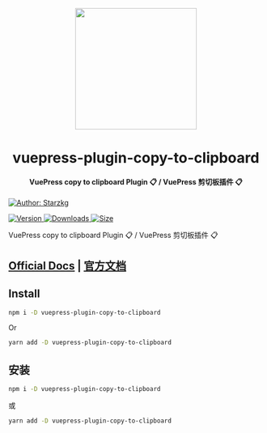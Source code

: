 <!-- markdownlint-disable -->
<p align="center">
  <img width="240" src="https://shentuzhigang.cn/vuepress-theme-star/images/hero.png" style="text-align: center;"/>
</p>
<h1 align="center">vuepress-plugin-copy-to-clipboard</h1>
<h4 align="center">VuePress copy to clipboard Plugin 📋 / VuePress 剪切板插件 📋</h4>

[![Author: Starzkg](https://img.shields.io/badge/Author-Starzkg-blue.svg?style=for-the-badge)](https://shentuzhigang.cn)

<!-- markdownlint-restore -->

[![Version](https://img.shields.io/npm/v/@starzkg/vuepress-plugin-copy-to-clipboard.svg?style=flat-square&logo=npm) ![Downloads](https://img.shields.io/npm/dm/@starzkg/vuepress-plugin-copy-to-clipboard.svg?style=flat-square&logo=npm) ![Size](https://img.shields.io/bundlephobia/min/@starzkg/vuepress-plugin-copy-to-clipboard?style=flat-square&logo=npm)](https://www.npmjs.com/package/@starzkg/vuepress-plugin-copy-to-clipboard)

VuePress copy to clipboard Plugin 📋 / VuePress 剪切板插件 📋

## [Official Docs](https://vuepress-theme-star.github.io/copy-to-clipboard/) | [官方文档](https://vuepress-theme-star.github.io/copy-to-clipboard/zh/)

## Install

```bash
npm i -D vuepress-plugin-copy-to-clipboard
```

Or

```bash
yarn add -D vuepress-plugin-copy-to-clipboard
```

## 安装

```bash
npm i -D vuepress-plugin-copy-to-clipboard
```

或

```bash
yarn add -D vuepress-plugin-copy-to-clipboard
```
